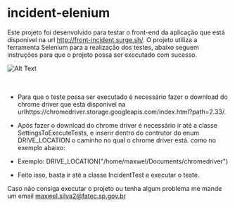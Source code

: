 # incident-elenium

Este projeto foi desenvolvido para testar o front-end da aplicação que está disponível na url http://front-incident.surge.sh/. O projeto utiliza a ferramenta Selenium para a realização dos testes, abaixo seguem instruções para que o projeto possa ser executado com sucesso.

![Alt Text](https://www.sam-solutions.com/blog/wp-content/uploads/2017/10/Selenium.png)</br></br></br>

- Para que o teste possa ser executado é necessário fazer o download do chrome driver que está disponivel na urlhttps://chromedriver.storage.googleapis.com/index.html?path=2.33/.

- Após fazer o download do chrome driver é necessário ir até a classe SettingsToExecuteTests, e inserir dentro do contrutor do enum DRIVE_LOCATION o caminho no qual o chrome driver está. como no exemplo abaixo:

- Exemplo: DRIVE_LOCATION("/home/maxwel/Documents/chromedriver")

- Feito isso, basta ir até a classe IncidentTest e executar o teste.

Caso não consiga executar o projeto ou tenha algum problema me mande um email maxwel.silva2@fatec.sp.gov.br
